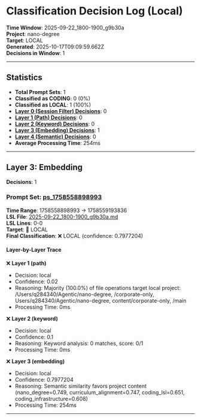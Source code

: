 # Classification Decision Log (Local)

**Time Window**: 2025-09-22_1800-1900_g9b30a<br>
**Project**: nano-degree<br>
**Target**: LOCAL<br>
**Generated**: 2025-10-17T09:09:59.662Z<br>
**Decisions in Window**: 1

---

## Statistics

- **Total Prompt Sets**: 1
- **Classified as CODING**: 0 (0%)
- **Classified as LOCAL**: 1 (100%)
- **[Layer 0 (Session Filter) Decisions](#layer-0-session-filter)**: 0
- **[Layer 1 (Path) Decisions](#layer-1-path)**: 0
- **[Layer 2 (Keyword) Decisions](#layer-2-keyword)**: 0
- **[Layer 3 (Embedding) Decisions](#layer-3-embedding)**: 1
- **[Layer 4 (Semantic) Decisions](#layer-4-semantic)**: 0
- **Average Processing Time**: 254ms

---

## Layer 3: Embedding

**Decisions**: 1

### Prompt Set: [ps_1758558898993](../../history/2025-09-22_1800-1900_g9b30a.md#ps_1758558898993)

**Time Range**: 1758558898993 → 1758559193836<br>
**LSL File**: [2025-09-22_1800-1900_g9b30a.md](../../history/2025-09-22_1800-1900_g9b30a.md#ps_1758558898993)<br>
**LSL Lines**: 0-0<br>
**Target**: 📍 LOCAL<br>
**Final Classification**: ❌ LOCAL (confidence: 0.7977204)

#### Layer-by-Layer Trace

❌ **Layer 1 (path)**
- Decision: local
- Confidence: 0.02
- Reasoning: Majority (100.0%) of file operations target local project: /Users/q284340/Agentic/nano-degree, /corporate-only, Users/q284340/Agentic/nano-degree, content/corporate-only, /main
- Processing Time: 0ms

❌ **Layer 2 (keyword)**
- Decision: local
- Confidence: 0.1
- Reasoning: Keyword analysis: 0 matches, score: 0/1
- Processing Time: 0ms

❌ **Layer 3 (embedding)**
- Decision: local
- Confidence: 0.7977204
- Reasoning: Semantic similarity favors project content (nano_degree=0.749, curriculum_alignment=0.747, coding_lsl=0.651, coding_infrastructure=0.608)
- Processing Time: 254ms

---

